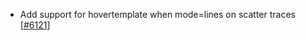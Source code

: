 - Add support for hovertemplate when mode=lines on scatter traces [[#6121](https://github.com/plotly/plotly.js/pull/6121)]
